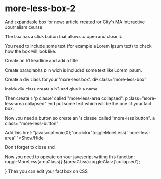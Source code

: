 # more-less-box-2
And expandable box for news article created for City's MA Interactive Journalism course

The box has a click button that allows to open and close it.

You need to include some text (for example a Lorem Ipsum text) to check how the box will look like.  

Create an h1 headline and add a title 

Create paragraphs p in wich is included some text like Lorem Ipsum. 

Create a div class for your 'more-less box'. div class="more-less-box"

Inside div class create a h3 and give it a name. 

Then create a 'p classe' called "more-less-area collapsed". p class="more-less-area collapsed" end put some text which will be the one of your fact box.

Now you need a button so create an 'a classe' called "more-less button". a class= "more-less-button" 

Add this href: "javascript:void(0);"onclick="toggleMoreLess('.more-less-area')">Show/Hide
 
 Don't forget to close </a> and </div>
 
Now you need to operate on your javascript writing this function: 
toggleMoreLess(areaClass){
$(areaClass).toggleClass('collapsed');
 
}
Then you can edit your fact box on CSS
